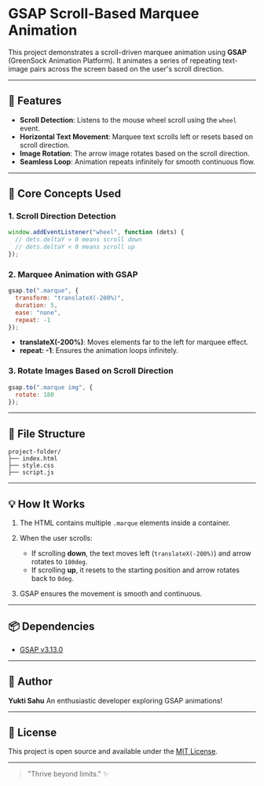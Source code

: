 # GSAP Scroll-Based Marquee Animation

This project demonstrates a scroll-driven marquee animation using **GSAP** (GreenSock Animation Platform). It animates a series of repeating text-image pairs across the screen based on the user's scroll direction.

---

## 🚀 Features

* **Scroll Detection**: Listens to the mouse wheel scroll using the `wheel` event.
* **Horizontal Text Movement**: Marquee text scrolls left or resets based on scroll direction.
* **Image Rotation**: The arrow image rotates based on the scroll direction.
* **Seamless Loop**: Animation repeats infinitely for smooth continuous flow.

---

## 🧠 Core Concepts Used

### 1. **Scroll Direction Detection**

```javascript
window.addEventListener("wheel", function (dets) {
  // dets.deltaY > 0 means scroll down
  // dets.deltaY < 0 means scroll up
});
```

### 2. **Marquee Animation with GSAP**

```javascript
gsap.to(".marque", {
  transform: "translateX(-200%)",
  duration: 5,
  ease: "none",
  repeat: -1
});
```

* **translateX(-200%)**: Moves elements far to the left for marquee effect.
* **repeat: -1**: Ensures the animation loops infinitely.

### 3. **Rotate Images Based on Scroll Direction**

```javascript
gsap.to(".marque img", {
  rotate: 180
});
```

---

## 📁 File Structure

```
project-folder/
├── index.html
├── style.css
├── script.js
```

---

## 💡 How It Works

1. The HTML contains multiple `.marque` elements inside a container.
2. When the user scrolls:

   * If scrolling **down**, the text moves left (`translateX(-200%)`) and arrow rotates to `180deg`.
   * If scrolling **up**, it resets to the starting position and arrow rotates back to `0deg`.
3. GSAP ensures the movement is smooth and continuous.

---


## 📦 Dependencies

* [GSAP v3.13.0](https://greensock.com/gsap/)

---

## 🙌 Author

**Yukti Sahu**
An enthusiastic developer exploring GSAP animations!

---

## 📝 License

This project is open source and available under the [MIT License](LICENSE).

---

> "Thrive beyond limits." ✨
